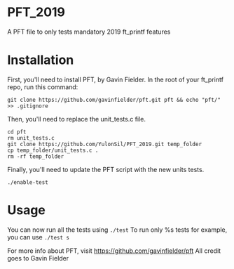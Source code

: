 # PFT_2019
A PFT file to only tests mandatory 2019 ft_printf features

# Installation

First, you'll need to install PFT, by Gavin Fielder.
In the root of your ft_printf repo, run this command:

```
git clone https://github.com/gavinfielder/pft.git pft && echo "pft/" >> .gitignore
```

Then, you'll need to replace the unit_tests.c file.
```
cd pft
rm unit_tests.c
git clone https://github.com/YulonSil/PFT_2019.git temp_folder
cp temp_folder/unit_tests.c .
rm -rf temp_folder
```

Finally, you'll need to update the PFT script with the new units tests.
```
./enable-test
```
# Usage

You can now run all the tests using ```./test```
To run only %s tests for example, you can use ```./test s```

For more info about PFT, visit https://github.com/gavinfielder/pft
All credit goes to Gavin Fielder
